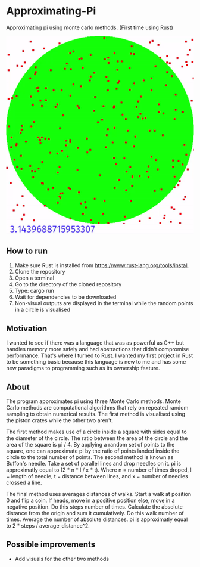# Approximating-Pi
Approximating pi using monte carlo methods. (First time using Rust)

![gif_for_pi_visuals](assets/PiVisuals.gif?raw=true)

## How to run
  1. Make sure Rust is installed from https://www.rust-lang.org/tools/install
  2. Clone the repository
  3. Open a terminal
  4. Go to the directory of the cloned repository
  5. Type: cargo run
  6. Wait for dependencies to be downloaded
  6. Non-visual outputs are displayed in the terminal while the random points in a circle is visualised
  
## Motivation
I wanted to see if there was a language that was as powerful as C++ but handles memory more safely and had abstractions that didn't compromise performance. 
That's where I turned to Rust. I wanted my first project in Rust to be something basic because this language is new to me and has some
new paradigms to programming such as its ownership feature.

## About
The program approximates pi using three Monte Carlo methods. Monte Carlo methods are computational algorithms that rely on repeated random sampling to obtain numerical results. The first method is visualised using the piston crates while the other two aren't.

The first method makes use of a circle inside a square with sides equal to the diameter of the circle. The ratio between the area of the circle and the area of the square is pi / 4.
By applying a random set of points to the square, one can approximate pi by the ratio of points landed inside the circle to the total number of points.
The second method is known as Buffon's needle. Take a set of parallel lines and drop needles on it.
pi is approximatly equal to (2 * n * l / x * t). Where n = number of times droped, l = length of needle, t = distance between lines, and x = number of needles crossed a line.

The final method uses averages distances of walks. Start a walk at position 0 and flip a coin. If heads, move in a positive position else, move in a negative position.
Do this steps number of times. Calculate the absolute distance from the origin and sum it cumulatively. Do this walk number of times. 
Average the number of absolute distances. pi is approximatly equal to 2 * steps / average_distance^2.

## Possible improvements
- Add visuals for the other two methods

